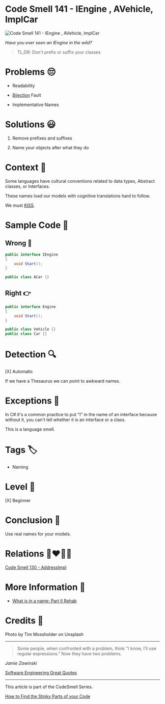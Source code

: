 # Code Smell 141 - IEngine , AVehicle, ImplCar

![Code Smell 141 - IEngine , AVehicle, ImplCar](Code%20Smell%20141%20-%20IEngine%20,%20AVehicle,%20ImplCar.jpg)

*Have you ever seen an IEngine in the wild?*

> TL;DR: Don't prefix or suffix your classes

# Problems 😔 

- Readability

- [Bijection](https://github.com/mcsee/Software-Design-Articles/tree/main/Articles/Theory/The%20One%20and%20Only%20Software%20Design%20Principle/readme.md) Fault

- Implementative Names

# Solutions 😃

1. Remove prefixes and suffixes

2. Name your objects after what they do

# Context 💬

Some languages have cultural conventions related to data types, Abstract classes, or Interfaces.

These names load our models with cognitive translations hard to follow. 

We must [KISS](https://en.wikipedia.org/wiki/KISS_principle).

# Sample Code 📖

## Wrong 🚫

<!-- [Gist Url](https://gist.github.com/mcsee/00b852bfb884a47c5d7adf0543ec3a61) -->

```java
public interface IEngine
{
    void Start();
}

public class ACar {}
```

## Right 👉

<!-- [Gist Url](https://gist.github.com/mcsee/4507889577dd937dda844b8119782a50) -->

```java
public interface Engine
{
    void Start();
}

public class Vehicle {}
public class Car {}
```

# Detection 🔍

[X] Automatic  

If we have a Thesaurus we can point to awkward names.

# Exceptions 🛑

In C# it's a common practice to put "I" in the name of an interface because without it, you can't tell whether it is an interface or a class.

This is a language smell.

# Tags 🏷️

- Naming

# Level 🔋

[X] Beginner

# Conclusion 🏁

Use real names for your models.

# Relations 👩‍❤️‍💋‍👨

[Code Smell 130 - AddressImpl](https://github.com/mcsee/Software-Design-Articles/tree/main/Articles/Code%20Smells/Code%20Smell%20130%20-%20AddressImpl/readme.md)

# More Information 📕

- [What is in a name: Part II Rehab](https://github.com/mcsee/Software-Design-Articles/tree/main/Articles/Theory/What%20exactly%20is%20a%20name%20-%20Part%20II%20Rehab/readme.md)

# Credits 🙏

Photo by Tim Mossholder on Unsplash

* * *

>Some people, when confronted with a problem, think "I know, I’ll use regular expressions." Now they have two problems.

_Jamie Zawinski_
 
[Software Engineering Great Quotes](https://github.com/mcsee/Software-Design-Articles/tree/main/Articles/Quotes/Software%20Engineering%20Great%20Quotes/readme.md)

* * *

This article is part of the CodeSmell Series.

[How to Find the Stinky Parts of your Code](https://github.com/mcsee/Software-Design-Articles/tree/main/Articles/Code%20Smells/How%20to%20Find%20the%20Stinky%20parts%20of%20your%20Code/readme.md)